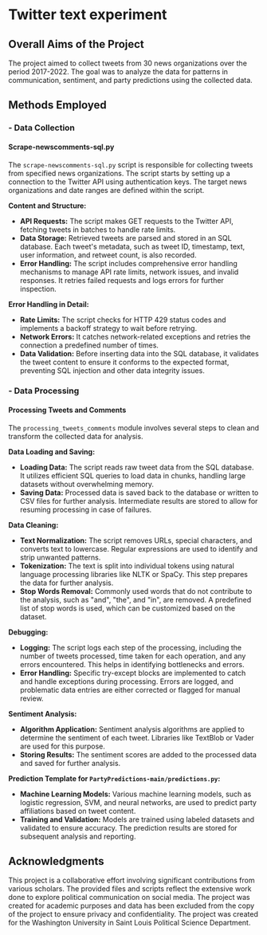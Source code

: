 # Twitter text experiment

## Overall Aims of the Project
The project aimed to collect tweets from 30 news organizations over the period 2017-2022. The goal was to analyze the data for patterns in communication, sentiment, and party predictions using the collected data.

## Methods Employed

### - Data Collection

#### Scrape-newscomments-sql.py

The `scrape-newscomments-sql.py` script is responsible for collecting tweets from specified news organizations. The script starts by setting up a connection to the Twitter API using authentication keys. The target news organizations and date ranges are defined within the script. 

**Content and Structure:**
- **API Requests:** The script makes GET requests to the Twitter API, fetching tweets in batches to handle rate limits.
- **Data Storage:** Retrieved tweets are parsed and stored in an SQL database. Each tweet's metadata, such as tweet ID, timestamp, text, user information, and retweet count, is also recorded.
- **Error Handling:** The script includes comprehensive error handling mechanisms to manage API rate limits, network issues, and invalid responses. It retries failed requests and logs errors for further inspection.

**Error Handling in Detail:**
- **Rate Limits:** The script checks for HTTP 429 status codes and implements a backoff strategy to wait before retrying.
- **Network Errors:** It catches network-related exceptions and retries the connection a predefined number of times.
- **Data Validation:** Before inserting data into the SQL database, it validates the tweet content to ensure it conforms to the expected format, preventing SQL injection and other data integrity issues.

### - Data Processing

#### Processing Tweets and Comments

The `processing_tweets_comments` module involves several steps to clean and transform the collected data for analysis.

**Data Loading and Saving:**
- **Loading Data:** The script reads raw tweet data from the SQL database. It utilizes efficient SQL queries to load data in chunks, handling large datasets without overwhelming memory.
- **Saving Data:** Processed data is saved back to the database or written to CSV files for further analysis. Intermediate results are stored to allow for resuming processing in case of failures.

**Data Cleaning:**
- **Text Normalization:** The script removes URLs, special characters, and converts text to lowercase. Regular expressions are used to identify and strip unwanted patterns.
- **Tokenization:** The text is split into individual tokens using natural language processing libraries like NLTK or SpaCy. This step prepares the data for further analysis.
- **Stop Words Removal:** Commonly used words that do not contribute to the analysis, such as "and", "the", and "in", are removed. A predefined list of stop words is used, which can be customized based on the dataset.

**Debugging:**
- **Logging:** The script logs each step of the processing, including the number of tweets processed, time taken for each operation, and any errors encountered. This helps in identifying bottlenecks and errors.
- **Error Handling:** Specific try-except blocks are implemented to catch and handle exceptions during processing. Errors are logged, and problematic data entries are either corrected or flagged for manual review.

**Sentiment Analysis:**
- **Algorithm Application:** Sentiment analysis algorithms are applied to determine the sentiment of each tweet. Libraries like TextBlob or Vader are used for this purpose.
- **Storing Results:** The sentiment scores are added to the processed data and saved for further analysis.

**Prediction Template for `PartyPredictions-main/predictions.py`:**
- **Machine Learning Models:** Various machine learning models, such as logistic regression, SVM, and neural networks, are used to predict party affiliations based on tweet content.
- **Training and Validation:** Models are trained using labeled datasets and validated to ensure accuracy. The prediction results are stored for subsequent analysis and reporting.

## Acknowledgments

This project is a collaborative effort involving significant contributions from various scholars. The provided files and scripts reflect the extensive work done to explore political communication on social media. The project was created for academic purposes and data has been excluded from the copy of the project to ensure privacy and confidentiality. The project was created for the Washington University in Saint Louis Political Science Department.
